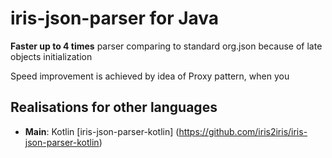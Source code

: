 # iris-json-parser for Java
**Faster up to 4 times** parser comparing to standard org.json because of late objects initialization

Speed improvement is achieved by idea of Proxy pattern, when you 

## Realisations for other languages
- **Main**: Kotlin [iris-json-parser-kotlin] (https://github.com/iris2iris/iris-json-parser-kotlin)
